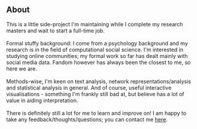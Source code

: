 ## About 
This is a little side-project I'm maintaining while I complete my research masters and wait to start a full-time job. <br>
<br>
Formal stuffy background: I come from a psychology background and my research is in the field of computational social science. I'm interested in studying online communities; my formal work so far has dealt mainly with social media data. Fandom however has always been the closest to me, so here we are.
<br>
<br>
Methods-wise, I'm keen on text analysis, network representations/analysis and statistical analysis in general. And of course, useful interactive visualisations - something I'm frankly still bad at, but believe has a lot of value in aiding interpretation.
<br>
<br>
There is definitely still a lot for me to learn and improve on! I am happy to take any feedback/thoughts/questions; you can contact me [here](https://program-800.tumblr.com/ask).
<br><br>
